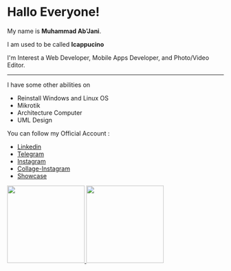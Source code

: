 # Hallo Everyone! 

My name is  **Muhammad Ab'Jani**.

I am used to be called **Icappucino**

I'm Interest a Web Developer, Mobile Apps Developer, and Photo/Video Editor.

---

I have some other abilities on 

- Reinstall Windows and Linux OS
- Mikrotik
- Architecture Computer
- UML Design

You can follow my Official Account :
- [Linkedin](https://www.linkedin.com/in/afjani23)
- [Telegram](https://t.me/Icappucino7)
- [Instagram](https://instagram.com/icappucino_)
- [Collage-Instagram](https://instagram.com/collage_afjani)
- [Showcase](https://www.showwcase.com/icappucino)

<p align="left">
<a href="https://github.com/Abjanii">
  <img height="180em" src="https://github-readme-stats-eight-theta.vercel.app/api?username=Abjanii&show_icons=true&theme=algolia&include_all_commits=true&count_private=true"/>
  <img height="180em" src="https://github-readme-stats-eight-theta.vercel.app/api/top-langs/?username=Abjanii&layout=compact&langs_count=8&theme=algolia"/>
</a>
</p>

